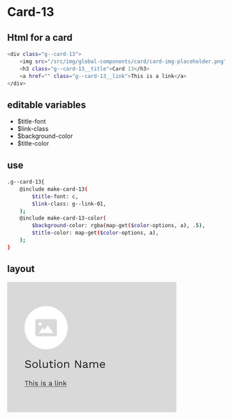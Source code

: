 # Card-13

## Html for a card

```sh
<div class="g--card-13">
    <img src="/src/img/global-components/card/card-img-placeholder.png" alt="" class="g--card-13__media">
    <h3 class="g--card-13__title">Card 13</h3>
    <a href="" class="g--card-13__link">This is a link</a>
</div>
```

## editable variables
- $title-font
- $link-class
- $background-color
- $title-color

## use
```sh
.g--card-13{
    @include make-card-13(
        $title-font: c,
        $link-class: g--link-01,
    );
    @include make-card-13-color(
        $background-color: rgba(map-get($color-options, a), .5),
        $title-color: map-get($color-options, a),
    );
}
```

## layout
![alt text][card-13]

[card-13]: /src/img/global-components/card/card-13.png 